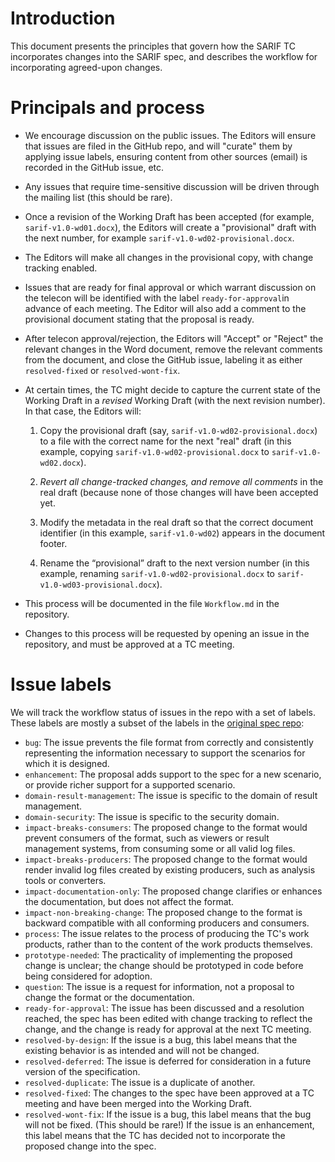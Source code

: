 # Introduction

This document presents the principles that govern how the SARIF TC incorporates changes
into the SARIF spec, and describes the workflow for incorporating agreed-upon changes.

# Principals and process

* We encourage discussion on the public issues. The Editors will ensure that issues are
filed in the GitHub repo, and will "curate" them by applying issue labels, ensuring
content from other sources (email) is recorded in the GitHub issue, etc.

* Any issues that require time-sensitive discussion will be driven through the mailing
list (this should be rare).

* Once a revision of the Working Draft has been accepted (for example,
`sarif-v1.0-wd01.docx`), the Editors will create a "provisional" draft with the next
number, for example `sarif-v1.0-wd02-provisional.docx`.

* The Editors will make all changes in the provisional copy, with change tracking enabled.

* Issues that are ready for final approval or which warrant discussion on the telecon will
be identified with the label `ready-for-approval`in advance of each meeting. The Editor
will also add a comment to the provisional document stating that the proposal is ready.

* After telecon approval/rejection, the Editors will "Accept" or "Reject" the relevant
changes in the Word document, remove the relevant comments from the document, and close
the GitHub issue, labeling it as either `resolved-fixed` or `resolved-wont-fix`.

* At certain times, the TC might decide to capture the current state of the Working Draft
in a _revised_ Working Draft (with the next revision number). In that case, the Editors
will:
    1. Copy the provisional draft (say, `sarif-v1.0-wd02-provisional.docx`) to a file
    with the correct name for the next "real" draft (in this example, copying
    `sarif-v1.0-wd02-provisional.docx` to `sarif-v1.0-wd02.docx`).

    2. _Revert all change-tracked changes, and remove all comments_ in the real draft
    (because none of those changes will have been accepted yet.

    3. Modify the metadata in the real draft so that the correct document identifier (in
    this example, `sarif-v1.0-wd02`) appears in the document footer.

    4. Rename the “provisional” draft to the next version number (in this example,
    renaming `sarif-v1.0-wd02-provisional.docx` to `sarif-v1.0-wd03-provisional.docx`).

* This process will be documented in the file `Workflow.md` in the repository.

* Changes to this process will be requested by opening an issue in the repository, and
  must be approved at a TC meeting.

# Issue labels

We will track the workflow status of issues in the repo with a set of labels.
These labels are mostly a subset of the labels in the [original spec repo](https://github.com/sarif-standard/sarif-spec):

- `bug`: The issue prevents the file format from correctly and consistently representing the information necessary to support the scenarios for which it is designed.
- `enhancement`: The proposal adds support to the spec for a new scenario, or provide richer support for a supported scenario.
- `domain-result-management`: The issue is specific to the domain of result management.
- `domain-security`: The issue is specific to the security domain.
- `impact-breaks-consumers`: The proposed change to the format would prevent consumers of the format, such as viewers or result management systems, from consuming some or all valid log files.
- `impact-breaks-producers`: The proposed change to the format would render invalid log files created by existing producers, such as analysis tools or converters.
- `impact-documentation-only`: The proposed change clarifies or enhances the documentation, but does not affect the format.
- `impact-non-breaking-change`: The proposed change to the format is backward compatible with all conforming producers and consumers.
- `process`: The issue relates to the process of producing the TC's work products, rather than to the content of the work products themselves.
- `prototype-needed`: The practicality of implementing the proposed change is unclear; the change should be prototyped in code before being considered for adoption.
- `question`: The issue is a request for information, not a proposal to change the format or the documentation.
- `ready-for-approval`: The issue has been discussed and a resolution reached, the spec has been edited with change tracking to reflect the change, and the change is ready for approval at the next TC meeting.
- `resolved-by-design`: If the issue is a bug, this label means that the existing behavior is as intended and will not be changed.
- `resolved-deferred`: The issue is deferred for consideration in a future version of the specification.
- `resolved-duplicate`: The issue is a duplicate of another.
- `resolved-fixed`: The changes to the spec have been approved at a TC meeting and have been merged into the Working Draft.
- `resolved-wont-fix`: If the issue is a bug, this label means that the bug will not be fixed. (This should be rare!) If the issue is an enhancement, this label means that the TC has decided not to incorporate the proposed change into the spec.